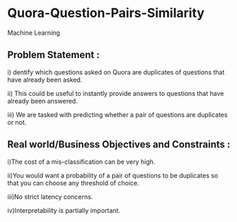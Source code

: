 # Quora-Question-Pairs-Similarity
Machine Learning 

## Problem Statement :

i) dentify which questions asked on Quora are duplicates of questions that have already been asked.

ii) This could be useful to instantly provide answers to questions that have already been answered.

iii) We are tasked with predicting whether a pair of questions are duplicates or not.

## Real world/Business Objectives and Constraints : 

i)The cost of a mis-classification can be very high.

ii)You would want a probability of a pair of questions to be duplicates so that you can choose any threshold of choice.

iii)No strict latency concerns.

iv)Interpretability is partially important.

